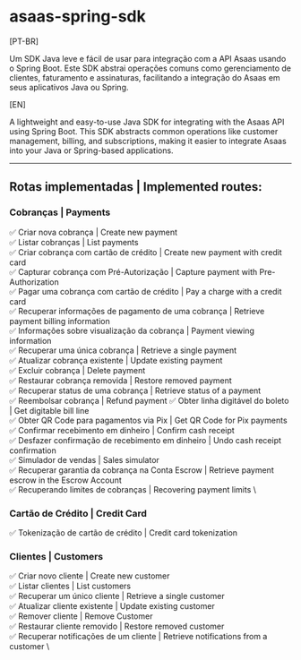 # asaas-spring-sdk

[PT-BR]

Um SDK Java leve e fácil de usar para integração com a API Asaas usando o Spring Boot. Este SDK abstrai operações comuns como gerenciamento de clientes, faturamento e assinaturas, facilitando a integração do Asaas em seus aplicativos Java ou Spring.

[EN]

A lightweight and easy-to-use Java SDK for integrating with the Asaas API using Spring Boot.  This SDK abstracts common operations like customer management, billing, and subscriptions, making it easier to integrate Asaas into your Java or Spring-based applications.

---

## Rotas implementadas | Implemented routes:

### Cobranças | Payments
✅ Criar nova cobrança | Create new payment \
✅ Listar cobranças | List payments \
✅ Criar cobrança com cartão de crédito | Create new payment with credit card \
✅ Capturar cobrança com Pré-Autorização | Capture payment with Pre-Authorization \
✅ Pagar uma cobrança com cartão de crédito | Pay a charge with a credit card \
✅ Recuperar informações de pagamento de uma cobrança | Retrieve payment billing information \
✅ Informações sobre visualização da cobrança | Payment viewing information \
✅ Recuperar uma única cobrança | Retrieve a single payment \
✅ Atualizar cobrança existente | Update existing payment \
✅ Excluir cobrança | Delete payment \
✅ Restaurar cobrança removida | Restore removed payment \
✅ Recuperar status de uma cobrança | Retrieve status of a payment \
✅ Reembolsar cobrança | Refund payment
✅ Obter linha digitável do boleto | Get digitable bill line \
✅ Obter QR Code para pagamentos via Pix | Get QR Code for Pix payments \
✅ Confirmar recebimento em dinheiro | Confirm cash receipt \
✅ Desfazer confirmação de recebimento em dinheiro | Undo cash receipt confirmation \
✅ Simulador de vendas | Sales simulator \
✅ Recuperar garantia da cobrança na Conta Escrow | Retrieve payment escrow in the Escrow Account \
✅ Recuperando limites de cobranças | Recovering payment limits \


### Cartão de Crédito | Credit Card
✅ Tokenização de cartão de crédito | Credit card tokenization

### Clientes | Customers
✅ Criar novo cliente | Create new customer \
✅ Listar clientes | List customers \
✅ Recuperar um único cliente | Retrieve a single customer \
✅ Atualizar cliente existente | Update existing customer \
✅ Remover cliente | Remove Customer \
✅ Restaurar cliente removido | Restore removed customer \
✅ Recuperar notificações de um cliente | Retrieve notifications from a customer \
